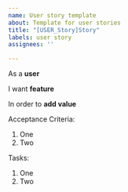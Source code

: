 ```yaml
---
name: User story template
about: Template for user stories
title: "[USER_Story]Story"
labels: user story
assignees: ''

---
```


As a **user** 

I want **feature** 

In order to **add value** 

Acceptance Criteria:
1. One
2. Two

Tasks:

1. One
2. Two
